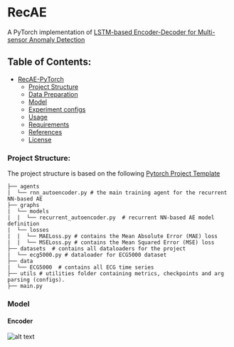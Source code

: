 # RecAE
A PyTorch implementation of [LSTM-based Encoder-Decoder for Multi-sensor Anomaly Detection](https://arxiv.org/pdf/1607.00148.pdf)


## Table of Contents:
<!-- Table of contents generated generated by http://tableofcontent.eu -->
- [RecAE-PyTorch](#recae-pytorch)
    - [Project Structure](#project-structure)
    - [Data Preparation](#data-preparation)
    - [Model](#model)
    - [Experiment configs](#experiment-configs)
    - [Usage](#usage)
    - [Requirements](#requirements)
    - [References](#references)
    - [License](#license)


### Project Structure:
The project structure is based on the following [Pytorch Project Template](https://github.com/moemen95/PyTorch-Project-Template)
```
├── agents
|  └── rnn_autoencoder.py # the main training agent for the recurrent NN-based AE
├── graphs
|  └── models
|  |  └── recurrent_autoencoder.py  # recurrent NN-based AE model definition
|  └── losses
|  |  └── MAELoss.py # contains the Mean Absolute Error (MAE) loss
|  |  └── MSELoss.py # contains the Mean Squared Error (MSE) loss
├── datasets  # contains all dataloaders for the project
|  └── ecg5000.py # dataloader for ECG5000 dataset
├── data
|  └── ECG5000  # contains all ECG time series
├── utils # utilities folder containing metrics, checkpoints and arg parsing (configs).
├── main.py

```

### Model
#### Encoder
![alt text]("./utils/assets/encoder.png")


